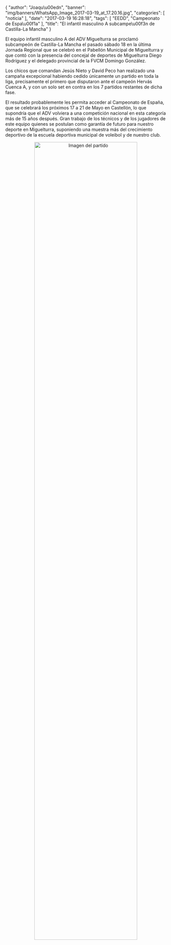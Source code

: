 {
  "author": "Joaqu\u00edn", 
  "banner": "img/banners/WhatsApp_Image_2017-03-19_at_17.20.16.jpg", 
  "categories": [
    "noticia"
  ], 
  "date": "2017-03-19 16:28:18", 
  "tags": [
    "EEDD", 
    "Campeonato de Espa\u00f1a"
  ], 
  "title": "El infantil masculino A subcampe\u00f3n de Castilla-La Mancha"
}

El equipo infantil masculino A del ADV Miguelturra se proclamó subcampeón de Castilla-La Mancha el pasado sábado 18 en la última Jornada Regional que se celebró en el Pabellón Municipal de Miguelturra y que contó con la presencia del concejal de deportes de Miguelturra Diego Rodríguez y el delegado provincial de la FVCM Domingo González.

Los chicos que comandan Jesús Nieto y David Peco han realizado una campaña excepcional habiendo cedido únicamente un partido en toda la liga, precisamente el primero que disputaron ante el campeón Hervás Cuenca A, y con un solo set en contra en los 7 partidos restantes de dicha fase.

El resultado probablemente les permita acceder al Campeonato de España, que se celebrará los próximos 17 a 21 de Mayo en Castellón, lo que supondría que el ADV volviera a una competición nacional en esta categoría más de 15 años después. Gran trabajo de los técnicos y de los jugadores de este equipo quienes se postulan como garantía de futuro para nuestro deporte en Miguelturra, suponiendo una muestra más del crecimiento deportivo de la escuela deportiva municipal de voleibol y de nuestro club.


<center>
<a target="_new" href="http://www.advmiguelturra.org/drupal/sites/default/files/WhatsApp%20Image%202017-03-19%20at%2017.20.16.jpg"> 
<img alt="Imagen del partido" width="80%" align="center" src="http://www.advmiguelturra.org/drupal/sites/default/files/WhatsApp%20Image%202017-03-19%20at%2017.20.16.jpg"/> </a> </center>

